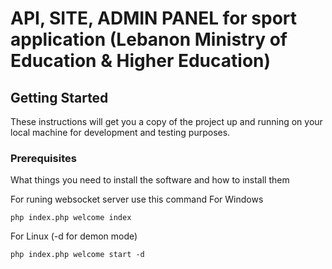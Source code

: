 # API, SITE, ADMIN PANEL for sport application (Lebanon Ministry of Education & Higher Education)

## Getting Started

These instructions will get you a copy of the project up and running on your local machine for development and testing purposes.

### Prerequisites
What things you need to install the software and how to install them

For runing websocket server use this command
For Windows
```
php index.php welcome index
```
For Linux (-d for demon mode)
```
php index.php welcome start -d 
```
